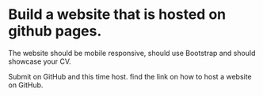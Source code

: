 # Build a website that is hosted on github pages.


The website should be mobile responsive, should use Bootstrap and should showcase your CV.

Submit on GitHub and this time host. find the link on how to host a website on GitHub.
